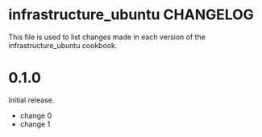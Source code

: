 # infrastructure_ubuntu CHANGELOG

This file is used to list changes made in each version of the infrastructure_ubuntu cookbook.

# 0.1.0

Initial release.

- change 0
- change 1

